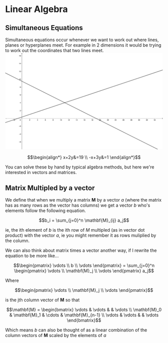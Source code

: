 # Linear Algebra

## Simultaneous Equations

Simultaneous equations occur whenever we want to work out where lines, planes or hyperplanes meet. For example in 2 dimensions it would be trying to work out the coordinates that two lines meet.
![two lines crossing](./img/3c8173f1-94f9-4ec8-babd-60f35d2df7c2.png)

``` math
\begin{align*}
x+2y&=19 \\
-x+3y&=1
\end{align*}
```

You can solve these by hand by typical algebra methods, but here we're interested in vectors and matrices.

## Matrix Multipled by a vector

We define that when we multiply a matrix $\mathbf{M}$ by a vector $a$ (where the matrix has as many rows as the vector has columns) we get a vector $b$ who's elements follow the following equation.

``` math
b_i = \sum_{j=0}^n \mathbf{M}_{ij} a_j
```

ie, the ith element of $b$ is the ith row of $M$ multipled (as in vector dot product) with the vector $a$, ie you might remember it as rows muliplied by the column.

We can also think about matrix times a vector another way, if I rewrite the equation to be more like...
``` math
\begin{pmatrix} \vdots \\ b \\ \vdots \end{pmatrix} = \sum_{j=0}^n \begin{pmatrix} \vdots \\ \mathbf{M}_j \\ \vdots \end{pmatrix} a_j
```
Where 
``` math
\begin{pmatrix} \vdots \\ \mathbf{M}_j \\ \vdots \end{pmatrix}
```
is the jth column vector of $\mathbf{M}$ so that
``` math
\mathbf{M} = \begin{bmatrix} \vdots & \vdots & & \vdots \\ \mathbf{M}_0 & \mathbf{M}_1 & \cdots & \mathbf{M}_{n-1} \\ \vdots & \vdots & & \vdots  \end{bmatrix}
```

Which means $b$ can also be thought of as a linear combination of the column vectors of $\mathbf{M}$ scaled by the elements of $a$
